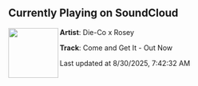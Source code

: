 ## Currently Playing on SoundCloud

[<img align="left" width="100" src="https://i1.sndcdn.com/artworks-BGa9ETDb5Wb8emZo-7gChiA-t500x500.png">](https://soundcloud.com/donnydonkers/come-and-get-it-out-now)

**Artist**: Die-Co x Rosey 

**Track**: Come and Get It - Out Now

Last updated at 8/30/2025, 7:42:32 AM
